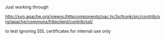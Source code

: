 Just working through

http://svn.apache.org/viewvc/httpcomponents/oac.hc3x/trunk/src/contrib/org/apache/commons/httpclient/contrib/ssl/

to test ignoring SSL certificates for internal use only
